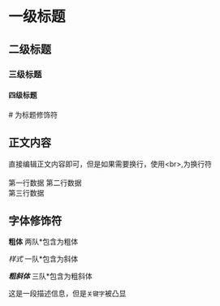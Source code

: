 # 一级标题
## 二级标题
### 三级标题
#### 四级标题
\# 为标题修饰符
## 正文内容
直接编辑正文内容即可，但是如果需要换行，使用\<br\>,为换行符<br><br>
第一行数据
第二行数据<br>
第三行数据
## 字体修饰符

**粗体** 两队\*包含为粗体

*样式* 一队\*包含为斜体

***粗斜体*** 三队\*包含为粗斜体

这是一段描述信息，但是`关键字`被凸显
 
